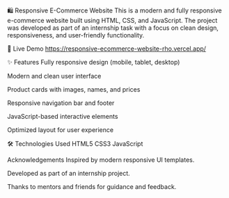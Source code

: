 🛍️ Responsive E-Commerce Website
This is a modern and fully responsive e-commerce website built using HTML, CSS, and JavaScript. The project was developed as part of an internship task with a focus on clean design, responsiveness, and user-friendly functionality.

🔗 Live Demo
 https://responsive-ecommerce-website-rho.vercel.app/

✨ Features
Fully responsive design (mobile, tablet, desktop)

Modern and clean user interface

Product cards with images, names, and prices

Responsive navigation bar and footer

JavaScript-based interactive elements

Optimized layout for user experience

🛠️ Technologies Used
HTML5
CSS3
JavaScript

Acknowledgements
Inspired by modern responsive UI templates.

Developed as part of an internship project.

Thanks to mentors and friends for guidance and feedback.
